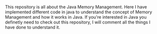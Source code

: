 This repository is all about the Java Memory Management. Here I have implemented different code in java to understand the concept of Memory Management and how it works in Java.
If you're interested in Java you definetly need to check out this repository, I will comment all the things I have done to understand it.
